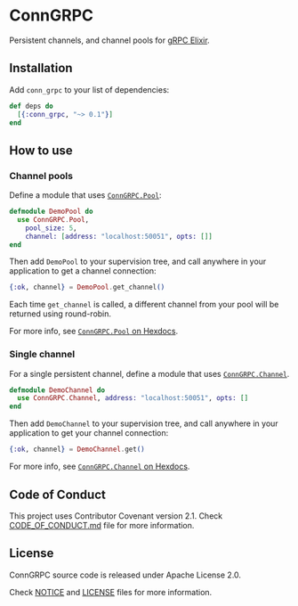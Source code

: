 # ConnGRPC

Persistent channels, and channel pools for [gRPC Elixir](https://github.com/elixir-grpc/grpc).

## Installation

Add `conn_grpc` to your list of dependencies:

```elixir
def deps do
  [{:conn_grpc, "~> 0.1"}]
end
```

## How to use

### Channel pools

Define a module that uses [`ConnGRPC.Pool`](https://hexdocs.pm/conn_grpc/ConnGRPC.Pool.html):

```elixir
defmodule DemoPool do
  use ConnGRPC.Pool,
    pool_size: 5,
    channel: [address: "localhost:50051", opts: []]
end
```

Then add `DemoPool` to your supervision tree, and call anywhere in your application to get a channel connection:

```elixir
{:ok, channel} = DemoPool.get_channel()
```

Each time `get_channel` is called, a different channel from your pool will be returned using round-robin.

For more info, see [`ConnGRPC.Pool` on Hexdocs](https://hexdocs.pm/conn_grpc/ConnGRPC.Pool.html).

### Single channel

For a single persistent channel, define a module that uses [`ConnGRPC.Channel`](https://hexdocs.pm/conn_grpc/ConnGRPC.Channel.html).

```elixir
defmodule DemoChannel do
  use ConnGRPC.Channel, address: "localhost:50051", opts: []
end
```

Then add `DemoChannel` to your supervision tree, and call anywhere in your application to get your channel connection:

```elixir
{:ok, channel} = DemoChannel.get()
```

For more info, see [`ConnGRPC.Channel` on Hexdocs](https://hexdocs.pm/conn_grpc/ConnGRPC.Channel.html).

## Code of Conduct

This project uses Contributor Covenant version 2.1. Check [CODE_OF_CONDUCT.md](/CODE_OF_CONDUCT.md) file for more information.

## License

ConnGRPC source code is released under Apache License 2.0.

Check [NOTICE](/NOTICE) and [LICENSE](/LICENSE) files for more information.
